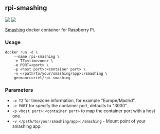 ## rpi-smashing
[![](https://images.microbadger.com/badges/image/germanrcuriel/rpi-smashing.svg)](http://microbadger.com/images/germanrcuriel/rpi-smashing "Get your own image badge on microbadger.com") [![](https://images.microbadger.com/badges/version/germanrcuriel/rpi-smashing.svg)](http://microbadger.com/images/germanrcuriel/rpi-smashing "Get your own version badge on microbadger.com")

[Smashing](https://github.com/Smashing/smashing) docker container for Raspberry Pi.

### Usage
    docker run -d \
        --name rpi-smashing \
        -e TZ=<timezone> \
        -e PORT=<port> \
        -p <host port>:<container port> \ 
        -v </path/to/your/smashing/app>:/smashing \
        germanrcuriel/rpi-smashing

### Parameters

* `-e TZ` for timezone information, for example "Europe/Madrid".
* `-e PORT` for specify the container port, defaults to "3030".
* `-p <host port>:<container port>` to map the container port with a host one.
* `-v </path/to/your/smashing/app>:/smashing` - Mount point of your smashing app.